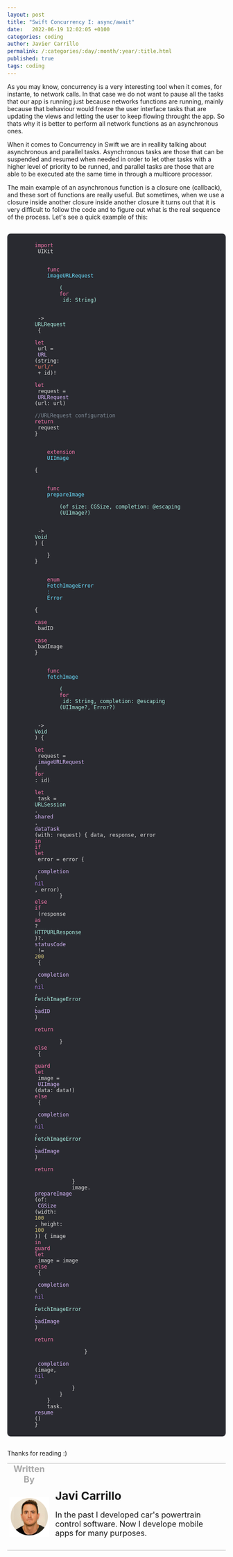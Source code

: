 ```yaml
---
layout: post
title: "Swift Concurrency I: async/await"
date:   2022-06-19 12:02:05 +0100
categories: coding
author: Javier Carrillo
permalink: /:categories/:day/:month/:year/:title.html
published: true
tags: coding
---
```

As you may know, concurrency is a very interesting tool when it comes, for instante, to network calls. In that case we do not want to pause all the tasks that our app is running just because networks functions are running, mainly because that behaviour would freeze the user interface tasks that are updating the views and letting the user to keep flowing throught the app. So thats why it is better to perform all network functions as an asynchronous ones.

When it comes to Concurrency in Swift we are in reallity talking about asynchronous and parallel tasks. Asynchronous tasks are those that can be suspended and resumed when needed in order to let other tasks with a higher level of priority to be runned, and parallel tasks are those that are able to be executed ate the same time in through a multicore processor.

The main example of an asynchronous function is a closure one (callback), and these sort of functions are really useful. But sometimes, when we use a closure inside another closure inside another closure it turns out that it is very difficult to follow the code and to figure out what is the real sequence of the process. Let's see a quick example of this:

<style>
.hljs-name {
    color: #DABAFF;
}

.hljs-selector-class {
    color: #DABAFF;
}

.hljs-comment {
    color: #7F8C98;
}

.hljs-keyword {
    color: #FF7AB2;
}

.hljs-meta {
    color: #B281EB;
}

.hljs-title {
    color: #6BDFFF;
}

.hljs {
    color: #E0E0E0;
    padding: 0.5em;
    display: block;
}

.hljs-emphasis {
    font-style: italic;
}

.hljs-quote {
    color: #7F8C98;
}

.hljs-attribute {
    color: #DABAFF;
}

.hljs-class {
    color: #6BDFFF;
}

.hljs-tag {
    color: #DABAFF;
}

.hljs-symbol {
    color: #FF8170;
}

.hljs-deletion {
    color: #DABAFF;
}

.hljs-params {
    color: #ACF2E4;
}

.hljs-type {
    color: #ACF2E4;
}

.hljs-regexp {
    color: #DABAFF;
}

.hljs-bullet {
    color: #FF8170;
}

.hljs-function {
    color: #6BDFFF;
}

.hljs-addition {
    color: #FF8170;
}

.hljs-builtin-name {
    color: #B281EB;
}

.hljs-number {
    color: #D9C97C;
}

.hljs-literal {
    color: #B281EB;
}

.hljs-string {
    color: #FF8170;
}

.hljs-selector-id {
    color: #DABAFF;
}

.hljs-variable {
    color: #DABAFF;
}

.hljs-section {
    color: #6BDFFF;
}

.hljs-selector-tag {
    color: #FF7AB2;
}

.hljs-template-variable {
    color: #DABAFF;
}

.hljs-strong {
    font-weight: bold;
}

.hljs-built_in {
    color: #B281EB;
}

.hljs-link {
    color: #DABAFF;
}
</style>
<pre>
    <code class="hljs" style="background:#292A30;border-radius:8px">
        <span class="hljs-keyword">import</span>
         UIKit

        <span class="hljs-function">
            <span class="hljs-keyword">func</span>
            <span class="hljs-title">imageURLRequest</span>
            <span class="hljs-params">
                (
                <span class="hljs-keyword">for</span>
                 id: String)
            </span>
        </span>
         -&gt; 
        <span class="hljs-type">URLRequest</span>
         {
            
        <span class="hljs-keyword">let</span>
         url =
        <span class="hljs-attribute"> URL</span>
        (string: 
        <span class="hljs-string">"url/"</span>
         + id)!
            
        <span class="hljs-keyword">let</span>
         request =
        <span class="hljs-attribute"> URLRequest</span>
        (url: url)
            
        <span class="hljs-comment">//URLRequest configuration</span>
        <span class="hljs-keyword">return</span>
         request
        }

        <span class="hljs-class">
            <span class="hljs-keyword">extension</span>
            <span class="hljs-title">UIImage</span>
        </span>
        {
            
        <span class="hljs-function">
            <span class="hljs-keyword">func</span>
            <span class="hljs-title">prepareImage</span>
            <span class="hljs-params">
                (of size: CGSize, completion: @escaping 
                <span class="hljs-params">(UIImage?)</span>
            </span>
        </span>
         -&gt; 
        <span class="hljs-type">Void</span>
        ) {
                
            }
        }

        <span class="hljs-class">
            <span class="hljs-keyword">enum</span>
            <span class="hljs-title">FetchImageError</span>
            : 
            <span class="hljs-title">Error</span>
        </span>
        {
            
        <span class="hljs-keyword">case</span>
         badID
            
        <span class="hljs-keyword">case</span>
         badImage
        }

        <span class="hljs-function">
            <span class="hljs-keyword">func</span>
            <span class="hljs-title">fetchImage</span>
            <span class="hljs-params">
                (
                <span class="hljs-keyword">for</span>
                 id: String, completion: @escaping 
                <span class="hljs-params">(UIImage?, Error?)</span>
            </span>
        </span>
         -&gt; 
        <span class="hljs-type">Void</span>
        ) {
            
        <span class="hljs-keyword">let</span>
         request =
        <span class="hljs-attribute"> imageURLRequest</span>
        (
        <span class="hljs-keyword">for</span>
        : id)
            
        <span class="hljs-keyword">let</span>
         task = 
        <span class="hljs-type">URLSession</span>
        .
        <span class="hljs-attribute">shared</span>
        .
        <span class="hljs-attribute">dataTask</span>
        (with: request) { data, response, error 
        <span class="hljs-keyword">in</span>
        <span class="hljs-keyword">if</span>
        <span class="hljs-keyword">let</span>
         error = error {
                   
        <span class="hljs-attribute"> completion</span>
        (
        <span class="hljs-literal">nil</span>
        , error)
                } 
        <span class="hljs-keyword">else</span>
        <span class="hljs-keyword">if</span>
         (response 
        <span class="hljs-keyword">as</span>
        ? 
        <span class="hljs-type">HTTPURLResponse</span>
        )?.
        <span class="hljs-attribute">statusCode</span>
         != 
        <span class="hljs-number">200</span>
         {
                   
        <span class="hljs-attribute"> completion</span>
        (
        <span class="hljs-literal">nil</span>
        , 
        <span class="hljs-type">FetchImageError</span>
        .
        <span class="hljs-attribute">badID</span>
        )
                    
        <span class="hljs-keyword">return</span>

                } 
        <span class="hljs-keyword">else</span>
         {
                    
        <span class="hljs-keyword">guard</span>
        <span class="hljs-keyword">let</span>
         image =
        <span class="hljs-attribute"> UIImage</span>
        (data: data!) 
        <span class="hljs-keyword">else</span>
         {
                       
        <span class="hljs-attribute"> completion</span>
        (
        <span class="hljs-literal">nil</span>
        , 
        <span class="hljs-type">FetchImageError</span>
        .
        <span class="hljs-attribute">badImage</span>
        )
                        
        <span class="hljs-keyword">return</span>

                    }
                    image.
        <span class="hljs-attribute">prepareImage</span>
        (of:
        <span class="hljs-attribute"> CGSize</span>
        (width: 
        <span class="hljs-number">100</span>
        , height: 
        <span class="hljs-number">100</span>
        )) { image 
        <span class="hljs-keyword">in</span>
        <span class="hljs-keyword">guard</span>
        <span class="hljs-keyword">let</span>
         image = image 
        <span class="hljs-keyword">else</span>
         {
                           
        <span class="hljs-attribute"> completion</span>
        (
        <span class="hljs-literal">nil</span>
        , 
        <span class="hljs-type">FetchImageError</span>
        .
        <span class="hljs-attribute">badImage</span>
        )
                            
        <span class="hljs-keyword">return</span>

                        }
                       
        <span class="hljs-attribute"> completion</span>
        (image, 
        <span class="hljs-literal">nil</span>
        )
                    }
                }
            }
            task.
        <span class="hljs-attribute">resume</span>
        ()
        }
    </code>
</pre>





Thanks for reading :)

<table style="width: 100%; overflow: scroll; border-right: 0px solid gray; border-left: 0px solid gray">
    <tr style="border-right: 0px solid gray; border-left: 0px solid gray">
        <td style="width: 20%; border-top: 2px solid #DDDDDD; border-left: 0px solid gray; border-right: 0px solid gray; border-bottom: 0px solid gray; text-align: center; vertical-align: center; padding: 0px">
            <p style="color: #A8A8A8; font-size: 20px; margin: 0px 0px"><b>Written By</b></p>
        </td>
        <td style="border-top: 2px solid #DDDDDD; border-left: 0px solid gray; border-right: 0px solid gray; border-bottom: 0px solid gray; text-align: center; vertical-align: center; padding: 0px">
            <p style="color: #A8A8A8; font-size: 20px"><b></b></p>
        </td>
    </tr>
    <tr style="border-right: 0px solid gray; border-left: 0px solid gray">
        <td style="border-top: 0px solid gray; border-left: 0px solid gray; border-right: 0px solid gray; border-bottom: 2px solid #DDDDDD; color: gray; font-size: 20px; background-color: #FDFDFD; text-align: center; vertical-align: center; horizontal-align: center; padding: 5px">
        <img style="display: block; margin-left: auto; margin-right: auto; width: 100%; object-fit: contain" src="/assets/img/yo.png">
        </td>
        <td style="border-top: 0px solid gray; border-left: 0px solid gray; border-right: 0px solid gray; border-bottom: 2px solid #DDDDDD; background-color: #FDFDFD; text-align: left; vertical-align: center; padding: 10px">
            <p style="font-size: 26px; margin: 0px 0px"><b>Javi Carrillo</b></p>
            <p style="font-size: 18px">In the past I developed car's powertrain control software. Now I develope mobile apps for many purposes.</p>
        </td>
    </tr>
</table>




